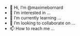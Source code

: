 - 👋 Hi, I’m @maximebornard
- 👀 I’m interested in ...
- 🌱 I’m currently learning ...
- 💞️ I’m looking to collaborate on ...
- 📫 How to reach me ...

<!---
maximebornard/maximebornard is a ✨ special ✨ repository because its `README.md` (this file) appears on your GitHub profile.
You can click the Preview link to take a look at your changes.
--->
